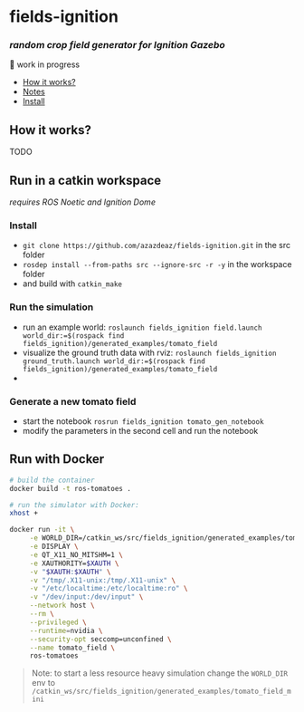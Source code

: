 # fields-ignition 
### *random crop field generator for Ignition Gazebo*

[](images/demo.gif)

:construction: work in progress

 - [How it works?](#how-it-works)
 - [Notes](#notes)
 - [Install](#install)

## How it works?
 TODO

## Run in a catkin workspace
*requires ROS Noetic and Ignition Dome*

### Install
 - `git clone https://github.com/azazdeaz/fields-ignition.git` in the src folder
 - `rosdep install --from-paths src --ignore-src -r -y` in the workspace folder
 -  and build with `catkin_make`

### Run the simulation
 - run an example world: `roslaunch fields_ignition field.launch world_dir:=$(rospack find fields_ignition)/generated_examples/tomato_field`
 - visualize the ground truth data with rviz: `roslaunch fields_ignition ground_truth.launch world_dir:=$(rospack find fields_ignition)/generated_examples/tomato_field`
 - 
### Generate a new tomato field
 - start the notebook `rosrun fields_ignition tomato_gen_notebook`
 - modify the parameters in the second cell and run the notebook

 
## Run with Docker
```bash
# build the container
docker build -t ros-tomatoes .
```

```bash
# run the simulator with Docker:
xhost +

docker run -it \
     -e WORLD_DIR=/catkin_ws/src/fields_ignition/generated_examples/tomato_field \
     -e DISPLAY \
     -e QT_X11_NO_MITSHM=1 \
     -e XAUTHORITY=$XAUTH \
     -v "$XAUTH:$XAUTH" \
     -v "/tmp/.X11-unix:/tmp/.X11-unix" \
     -v "/etc/localtime:/etc/localtime:ro" \
     -v "/dev/input:/dev/input" \
     --network host \
     --rm \
     --privileged \
     --runtime=nvidia \
     --security-opt seccomp=unconfined \
     --name tomato_field \
     ros-tomatoes
```
> Note: to start a less resource heavy simulation change the `WORLD_DIR` env to `/catkin_ws/src/fields_ignition/generated_examples/tomato_field_mini` 
